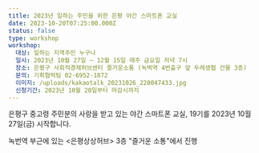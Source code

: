 ```yaml
---
title: 2023년 일하는 주민을 위한 은평 야간 스마트폰 교실
date: 2023-10-20T07:25:00.000Z
status: false
type: workshop
workshop:
  대상: 일하는 지역주민 누구나
  일시: 2023년 10월 27일 ~ 12월 15일 매주 금요일 저녁 7시
  장소: 은평구 사회적경제허브센터 즐거운소통 (녹벅역 4번출구 앞 두레생협 건물 3층)
  문의: 기획협력팀 02-6952-1872
  이미지: /uploads/kakaotalk_20231026_220047433.jpg
  신청기간: 2023년 10월 20일부터 마감시까지
---
```

<!--StartFragment-->

은평구 중고령 주민분의 사랑을 받고 있는 야간 스마트폰 교실, 19기를 2023년 10월 27일(금) 시작합니다.

녹번역 부근에 있는 <은평상상허브> 3층 "즐거운 소통"에서 진행<!--EndFragment-->